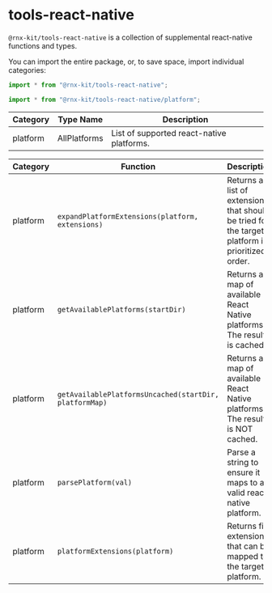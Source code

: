 # tools-react-native

`@rnx-kit/tools-react-native` is a collection of supplemental react-native
functions and types.

You can import the entire package, or, to save space, import individual
categories:

```typescript
import * from "@rnx-kit/tools-react-native";

import * from "@rnx-kit/tools-react-native/platform";
```

<!-- The following table can be updated by running `yarn update-readme` -->
<!-- @rnx-kit/api start -->

| Category | Type Name    | Description                               |
| -------- | ------------ | ----------------------------------------- |
| platform | AllPlatforms | List of supported react-native platforms. |

| Category | Function                                               | Description                                                                                     |
| -------- | ------------------------------------------------------ | ----------------------------------------------------------------------------------------------- |
| platform | `expandPlatformExtensions(platform, extensions)`       | Returns a list of extensions that should be tried for the target platform in prioritized order. |
| platform | `getAvailablePlatforms(startDir)`                      | Returns a map of available React Native platforms. The result is cached.                        |
| platform | `getAvailablePlatformsUncached(startDir, platformMap)` | Returns a map of available React Native platforms. The result is NOT cached.                    |
| platform | `parsePlatform(val)`                                   | Parse a string to ensure it maps to a valid react-native platform.                              |
| platform | `platformExtensions(platform)`                         | Returns file extensions that can be mapped to the target platform.                              |

<!-- @rnx-kit/api end -->
